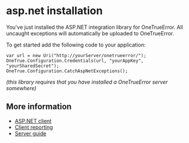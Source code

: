 asp.net installation
====================

You've just installed the ASP.NET integration library for OneTrueError. 
All uncaught exceptions will automatically be uploaded to OneTrueError.

To get started add the following code to your application:

```
var url = new Uri("http://yourServer/onetrueerror/");
OneTrue.Configuration.Credentials(url, "yourAppKey", "yourSharedSecret");
OneTrue.Configuration.CatchAspNetExceptions();
```

*(this library requires that you have installed a OneTrueError server somewhere)*

## More information

* [ASP.NET client](index.md)
* [Client reporting](../index.md)
* [Server guide](../../server.md)

